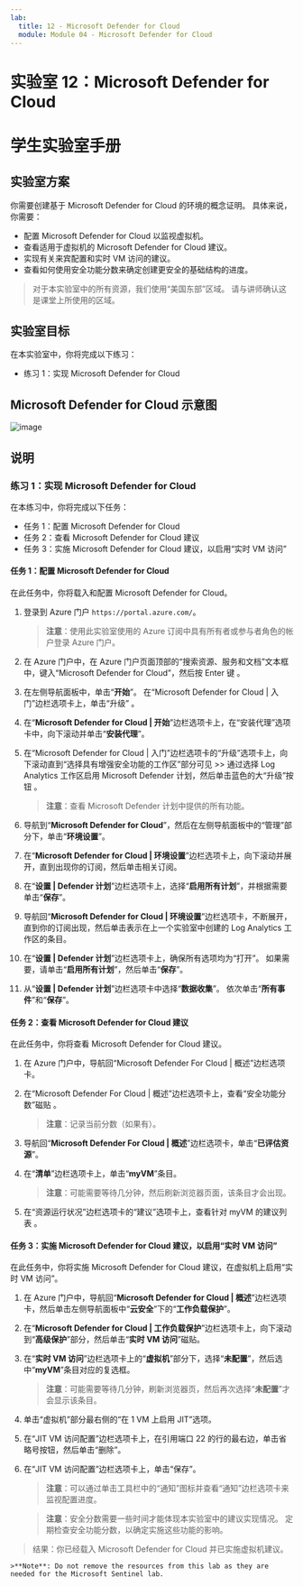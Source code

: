 ```yaml
---
lab:
  title: 12 - Microsoft Defender for Cloud
  module: Module 04 - Microsoft Defender for Cloud
---
```


# 实验室 12：Microsoft Defender for Cloud
# 学生实验室手册

## 实验室方案

你需要创建基于 Microsoft Defender for Cloud 的环境的概念证明。 具体来说，你需要：

- 配置 Microsoft Defender for Cloud 以监视虚拟机。
- 查看适用于虚拟机的 Microsoft Defender for Cloud 建议。
- 实现有关来宾配置和实时 VM 访问的建议。 
- 查看如何使用安全功能分数来确定创建更安全的基础结构的进度。

> 对于本实验室中的所有资源，我们使用“美国东部”区域。 请与讲师确认这是课堂上所使用的区域。 

## 实验室目标

在本实验室中，你将完成以下练习：

- 练习 1：实现 Microsoft Defender for Cloud

## Microsoft Defender for Cloud 示意图

![image](https://github.com/MicrosoftLearning/AZ500-AzureSecurityTechnologies/assets/91347931/c31055cc-de95-41f6-adef-f09d756a68eb)

## 说明

### 练习 1：实现 Microsoft Defender for Cloud

在本练习中，你将完成以下任务：

- 任务 1：配置 Microsoft Defender for Cloud
- 任务 2：查看 Microsoft Defender for Cloud 建议
- 任务 3：实施 Microsoft Defender for Cloud 建议，以启用“实时 VM 访问”

#### 任务 1：配置 Microsoft Defender for Cloud

在此任务中，你将载入和配置 Microsoft Defender for Cloud。

1. 登录到 Azure 门户 `https://portal.azure.com/`。

    >**注意**：使用此实验室使用的 Azure 订阅中具有所有者或参与者角色的帐户登录 Azure 门户。

2. 在 Azure 门户中，在 Azure 门户页面顶部的“搜索资源、服务和文档”文本框中，键入“Microsoft Defender for Cloud”，然后按 Enter 键  。

3. 在左侧导航面板中，单击“**开始**”。 在“Microsoft Defender for Cloud \| 入门”边栏选项卡上，单击“升级” 。
     
4. 在“**Microsoft Defender for Cloud \| 开始**”边栏选项卡上，在“安装代理”选项卡中，向下滚动并单击“**安装代理**”。 

5. 在“Microsoft Defender for Cloud \| 入门”边栏选项卡的“升级”选项卡上，向下滚动直到“选择具有增强安全功能的工作区”部分可见 >> 通过选择 Log Analytics 工作区启用 Microsoft Defender 计划，然后单击蓝色的大“升级”按钮   。  

    >**注意**：查看 Microsoft Defender 计划中提供的所有功能。 

6. 导航到“**Microsoft Defender for Cloud**”，然后在左侧导航面板中的“管理”部分下，单击“**环境设置**”。

7. 在“**Microsoft Defender for Cloud \| 环境设置**”边栏选项卡上，向下滚动并展开，直到出现你的订阅，然后单击相关订阅。 

8. 在“**设置 \| Defender 计划**”边栏选项卡上，选择“**启用所有计划**”，并根据需要单击“**保存**”。

9. 导航回“**Microsoft Defender for Cloud \| 环境设置**”边栏选项卡，不断展开，直到你的订阅出现，然后单击表示在上一个实验室中创建的 Log Analytics 工作区的条目。

10. 在“**设置 \| Defender 计划**”边栏选项卡上，确保所有选项均为“打开”。 如果需要，请单击“**启用所有计划**”，然后单击“**保存**”。

11. 从“**设置 \| Defender 计划**”边栏选项卡中选择“**数据收集**”。 依次单击“**所有事件**”和“**保存**”。

#### 任务 2：查看 Microsoft Defender for Cloud 建议

在此任务中，你将查看 Microsoft Defender for Cloud 建议。 

1. 在 Azure 门户中，导航回“Microsoft Defender For Cloud \| 概述”边栏选项卡。 

2. 在“Microsoft Defender For Cloud \| 概述”边栏选项卡上，查看“安全功能分数”磁贴 。

    >**注意**：记录当前分数（如果有）。

3. 导航回“**Microsoft Defender For Cloud \| 概述**”边栏选项卡，单击“**已评估资源**”。

4. 在“**清单**”边栏选项卡上，单击“**myVM**”条目。

    >**注意**：可能需要等待几分钟，然后刷新浏览器页面，该条目才会出现。
    
5. 在“资源运行状况”边栏选项卡的“建议”选项卡上，查看针对 myVM 的建议列表  。

#### 任务 3：实施 Microsoft Defender for Cloud 建议，以启用“实时 VM 访问”

在此任务中，你将实施 Microsoft Defender for Cloud 建议，在虚拟机上启用“实时 VM 访问”。 

1. 在 Azure 门户中，导航回“**Microsoft Defender for Cloud \| 概述**”边栏选项卡，然后单击左侧导航面板中“**云安全**”下的“**工作负载保护**”。

2. 在“**Microsoft Defender for Cloud \| 工作负载保护**”边栏选项卡上，向下滚动到“**高级保护**”部分，然后单击“**实时 VM 访问**”磁贴。

3. 在“**实时 VM 访问**”边栏选项卡上的“**虚拟机**”部分下，选择“**未配置**”，然后选中“**myVM**”条目对应的复选框。

    >**注意**：可能需要等待几分钟，刷新浏览器页，然后再次选择“**未配置**”才会显示该条目。

4. 单击“虚拟机”部分最右侧的“在 1 VM 上启用 JIT”选项。

5. 在“JIT VM 访问配置”边栏选项卡上，在引用端口 22 的行的最右边，单击省略号按钮，然后单击“删除”。

6. 在“JIT VM 访问配置”边栏选项卡上，单击“保存”。

    >**注意**：可以通过单击工具栏中的“通知”图标并查看“通知”边栏选项卡来监视配置进度。 

    >**注意**：安全分数需要一些时间才能体现本实验室中的建议实现情况。 定期检查安全功能分数，以确定实施这些功能的影响。 

> 结果：你已经载入 Microsoft Defender for Cloud 并已实施虚拟机建议。 

    >**Note**: Do not remove the resources from this lab as they are needed for the Microsoft Sentinel lab.
